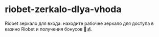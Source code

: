 # riobet-zerkalo-dlya-vhoda
Riobet зеркало для входа: находите рабочее зеркало для доступа в казино Riobet и получения бонусов 🔑💰.
